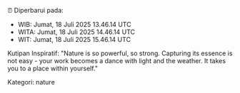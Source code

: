 ⏰ Diperbarui pada:
- WIB: Jumat, 18 Juli 2025 13.46.14 UTC
- WITA: Jumat, 18 Juli 2025 14.46.14 UTC
- WIT: Jumat, 18 Juli 2025 15.46.14 UTC

Kutipan Inspiratif:
"Nature is so powerful, so strong. Capturing its essence is not easy - your work becomes a dance with light and the weather. It takes you to a place within yourself."


Kategori: nature

